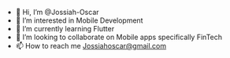- 👋 Hi, I’m @Jossiah-Oscar
- 👀 I’m interested in Mobile Development 
- 🌱 I’m currently learning Flutter 
- 💞️ I’m looking to collaborate on Mobile apps specifically FinTech 
- 📫 How to reach me Jossiahoscar@gmail.com

<!---
Jossiah-Oscar/Jossiah-Oscar is a ✨ special ✨ repository because its `README.md` (this file) appears on your GitHub profile.
You can click the Preview link to take a look at your changes.
--->
